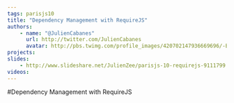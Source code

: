 ```yaml
---
tags: parisjs10
title: "Dependency Management with RequireJS"
authors:
    - name: "@JulienCabanes"
      url: http://twitter.com/JulienCabanes
      avatar: http://pbs.twimg.com/profile_images/420702147936669696/-BRj5DYa_bigger.jpeg
projects:
slides:
    - http://www.slideshare.net/JulienZee/parisjs-10-requirejs-9111799
videos:
---
```

#Dependency Management with RequireJS
